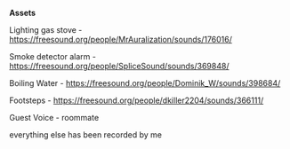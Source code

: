 **Assets**

Lighting gas stove - https://freesound.org/people/MrAuralization/sounds/176016/

Smoke detector alarm - https://freesound.org/people/SpliceSound/sounds/369848/

Boiling Water - https://freesound.org/people/Dominik_W/sounds/398684/

Footsteps - https://freesound.org/people/dkiller2204/sounds/366111/

Guest Voice - roommate

everything else has been recorded by me
